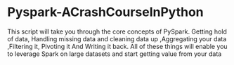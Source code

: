 # Pyspark-ACrashCourseInPython
This script will take you through the core concepts of PySpark.
Getting hold of data,  Handling missing data and cleaning data up ,Aggregating your data  ,Filtering it,  Pivoting it  And Writing it back.
All of these things will enable you to leverage Spark on large datasets and start getting value from your data
